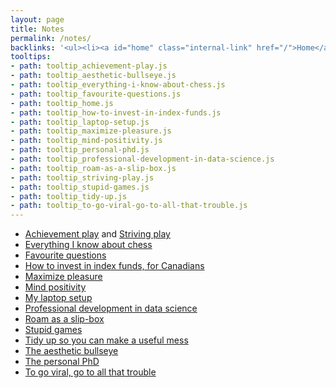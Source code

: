 ```yaml
---
layout: page
title: Notes
permalink: /notes/
backlinks: '<ul><li><a id="home" class="internal-link" href="/">Home</a></li></ul>'
tooltips: 
- path: tooltip_achievement-play.js
- path: tooltip_aesthetic-bullseye.js
- path: tooltip_everything-i-know-about-chess.js
- path: tooltip_favourite-questions.js
- path: tooltip_home.js
- path: tooltip_how-to-invest-in-index-funds.js
- path: tooltip_laptop-setup.js
- path: tooltip_maximize-pleasure.js
- path: tooltip_mind-positivity.js
- path: tooltip_personal-phd.js
- path: tooltip_professional-development-in-data-science.js
- path: tooltip_roam-as-a-slip-box.js
- path: tooltip_striving-play.js
- path: tooltip_stupid-games.js
- path: tooltip_tidy-up.js
- path: tooltip_to-go-viral-go-to-all-that-trouble.js
---
```


* <a id="achievement-play" class="internal-link" href="/achievement-play/">Achievement play</a> and <a id="striving-play" class="internal-link" href="/striving-play/">Striving play</a>
* <a id="everything-i-know-about-chess" class="internal-link" href="/everything-i-know-about-chess/">Everything I know about chess</a>
* <a id="favourite-questions" class="internal-link" href="/favourite-questions/">Favourite questions</a>
* <a id="how-to-invest-in-index-funds" class="internal-link" href="/how-to-invest-in-index-funds/">How to invest in index funds, for Canadians</a>
* <a id="maximize-pleasure" class="internal-link" href="/maximize-pleasure/">Maximize pleasure</a>
* <a id="mind-positivity" class="internal-link" href="/mind-positivity/">Mind positivity</a>
* <a id="laptop-setup" class="internal-link" href="/laptop-setup/">My laptop setup</a>
* <a id="professional-development-in-data-science" class="internal-link" href="/professional-development-in-data-science/">Professional development in data science</a>
* <a id="roam-as-a-slip-box" class="internal-link" href="/roam-as-a-slip-box/">Roam as a slip-box</a>
* <a id="stupid-games" class="internal-link" href="/stupid-games/">Stupid games</a>
* <a id="tidy-up" class="internal-link" href="/tidy-up/">Tidy up so you can make a useful mess</a>
* <a id="aesthetic-bullseye" class="internal-link" href="/aesthetic-bullseye/">The aesthetic bullseye</a>
* <a id="personal-phd" class="internal-link" href="/personal-phd/">The personal PhD</a>
* <a id="to-go-viral-go-to-all-that-trouble" class="internal-link" href="/to-go-viral-go-to-all-that-trouble/">To go viral, go to all that trouble</a>